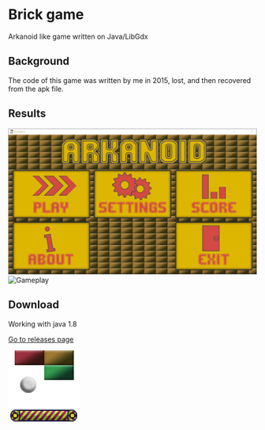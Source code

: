 # Brick game
Arkanoid like game written on Java/LibGdx
## Background
The code of this game was written by me in 2015, lost, and then recovered from the apk file.
## Results
![Menu](git_assets/menu.gif)
![Gameplay](git_assets/gameplay.gif)
## Download
Working with java 1.8

[Go to releases page](../../releases)

![Menu](icon.png)